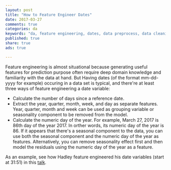 ```yaml
---
layout: post
title: "How to Feature Engineer Dates"
date: 2017-03-27
comments: true
categories: da
keywords: "da, feature engineering, dates, data preprocess, data cleaning, seasonality"
published: true
share: true
ads: true

---
```


Feature engineering is almost situational because generating useful features for prediction purpose often require deep domain knowledge and familiarity with the data at hand. But Having dates (of the format mm-dd-yyyy for example) occuring in a data set is typical, and there're at least three ways of feature engineering a date variable: 

* Calculate the number of days since a reference date.
* Extract the year, quarter, month, week, and day as separate features. Year, quarter, month and week can be used as grouping variable or seasonality component to be removed from the model.
* Calculate the numeric day of the year. For example, March 27, 2017 is 86th day of the year 2017. In orther words, its numeric day of the year is 86. If it appears that there's a seasonal component to the data, you can use both the seasonal component and the numeric day of the year as features. Alternatively, you can remove seasonality effect first and then model the residuals using the numeric day of the year as a feature.

As an example, see how Hadley feature engineered his date variables (start at 31:51) in this [talk](https://www.rstudio.com/resources/webinars/pipelines-for-data-analysis-in-r/).
